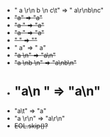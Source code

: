 - " a \r\n b \n c\t" => " a\r\nb\nc"
- ~~"a" => "a"~~
- ~~"a " => "a"~~
- ~~"a  " => "a"~~
- ~~" " => ""~~
- " a" => " a"
- ~~"a \n" => "a\n"~~
- ~~"a \nb \n" => "a\nb\n"~~
- # "a\n " => "a\n"
- "a\t" => "a"
- "a \r\n" => "a\r\n"
- ~~EOL.skip()?~~
